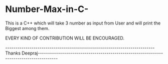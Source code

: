 # Number-Max-in-C-
This is a C++ which will take 3 number as input from User and will print the Biggest among them.





EVERY KIND OF CONTRIBUTION WILL BE ENCOURAGED.


--------------------------------------------------------------------------Thanks Deepraj----------------------------------------------------------------------------------------
